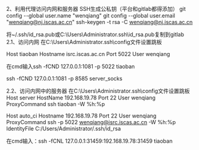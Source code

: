 2、利用代理访问内网和服务器
SSH生成公私钥（平台和gitlab都得添加）
git config --global user.name "wenqiang"
git config --global user.email "wenqiang@nj.iscas.ac.cn"
ssh-keygen -t rsa -C wenqiang@nj.iscas.ac.cn

将~/.ssh/id_rsa.pub或C:\Users\Administrator\.ssh\id_rsa.pub复制到gitlab
2.1、访问内网
在C:\Users\Administrator\.ssh\config文件设置跳板

Host tiaoban
    Hostname isrc.iscas.ac.cn
    Port 5022
    User wenqiang

在cmd输入ssh -fCND 127.0.0.1:1081 -p 5022 tiaoban

ssh -fCND 127.0.0.1:1081 -p 8585 server_socks

2.2、访问内网中的服务器
在C:\Users\Administrator\.ssh\config文件设置跳板
Host server
    HostName 192.168.19.78
    Port 22
    User wenqiang
    ProxyCommand ssh tiaoban -W %h:%p
 
Host auto_ci
    Hostname 192.168.19.78
    Port 22
    User wenqiang
    ProxyCommand ssh -p 5022 wenqiang@isrc.iscas.ac.cn -W %h:%p
 	IdentityFile C:/Users/Administrator/.ssh/id_rsa

在cmd输入：ssh -fCNL 127.0.0.1:31459:192.168.19.78:31459 tiaoban
